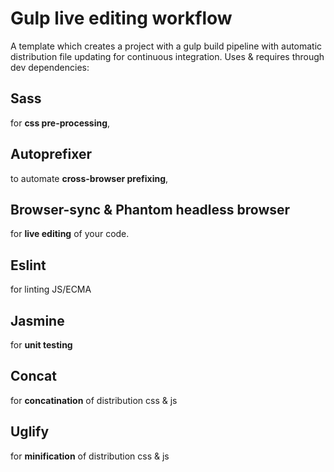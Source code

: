 # Gulp live editing workflow
A template which creates a project with a gulp build pipeline with automatic distribution file updating for continuous integration. Uses &amp; requires through dev dependencies:

## Sass
  for **css pre-processing**, 

## Autoprefixer
 to automate **cross-browser prefixing**, 

## Browser-sync & Phantom headless browser
   for **live editing** of your code.

## Eslint
  for linting JS/ECMA

## Jasmine
 for **unit testing**

 ## Concat
  for **concatination** of distribution css & js

 ## Uglify
 for **minification** of distribution css & js
